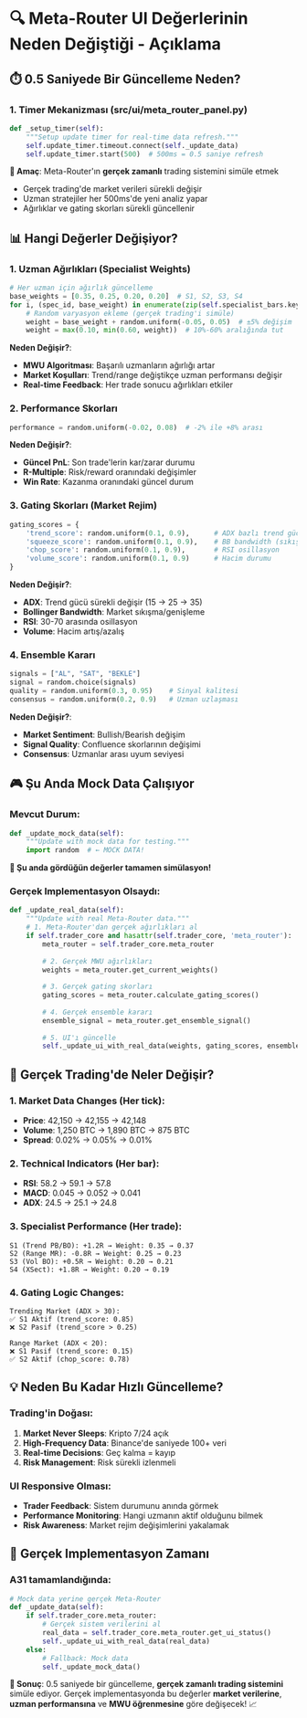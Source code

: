 # 🔍 Meta-Router UI Değerlerinin Neden Değiştiği - Açıklama

## ⏱️ 0.5 Saniyede Bir Güncelleme Neden?

### 1. Timer Mekanizması (src/ui/meta_router_panel.py)

```python
def _setup_timer(self):
    """Setup update timer for real-time data refresh."""
    self.update_timer.timeout.connect(self._update_data)
    self.update_timer.start(500)  # 500ms = 0.5 saniye refresh
```

**🎯 Amaç**: Meta-Router'ın **gerçek zamanlı** trading sistemini simüle etmek
- Gerçek trading'de market verileri sürekli değişir
- Uzman stratejiler her 500ms'de yeni analiz yapar
- Ağırlıklar ve gating skorları sürekli güncellenir

## 📊 Hangi Değerler Değişiyor?

### 1. Uzman Ağırlıkları (Specialist Weights)
```python
# Her uzman için ağırlık güncelleme
base_weights = [0.35, 0.25, 0.20, 0.20]  # S1, S2, S3, S4
for i, (spec_id, base_weight) in enumerate(zip(self.specialist_bars.keys(), base_weights)):
    # Random varyasyon ekleme (gerçek trading'i simüle)
    weight = base_weight + random.uniform(-0.05, 0.05)  # ±5% değişim
    weight = max(0.10, min(0.60, weight))  # 10%-60% aralığında tut
```

**Neden Değişir?**:
- **MWU Algoritması**: Başarılı uzmanların ağırlığı artar
- **Market Koşulları**: Trend/range değiştikçe uzman performansı değişir
- **Real-time Feedback**: Her trade sonucu ağırlıkları etkiler

### 2. Performance Skorları
```python
performance = random.uniform(-0.02, 0.08)  # -2% ile +8% arası
```

**Neden Değişir?**:
- **Güncel PnL**: Son trade'lerin kar/zarar durumu
- **R-Multiple**: Risk/reward oranındaki değişimler
- **Win Rate**: Kazanma oranındaki güncel durum

### 3. Gating Skorları (Market Rejim)
```python
gating_scores = {
    'trend_score': random.uniform(0.1, 0.9),      # ADX bazlı trend gücü
    'squeeze_score': random.uniform(0.1, 0.9),    # BB bandwidth (sıkışma)
    'chop_score': random.uniform(0.1, 0.9),       # RSI osillasyon
    'volume_score': random.uniform(0.1, 0.9)      # Hacim durumu
}
```

**Neden Değişir?**:
- **ADX**: Trend gücü sürekli değişir (15 → 25 → 35)
- **Bollinger Bandwidth**: Market sıkışma/genişleme
- **RSI**: 30-70 arasında osillasyon
- **Volume**: Hacim artış/azalış

### 4. Ensemble Kararı
```python
signals = ["AL", "SAT", "BEKLE"]
signal = random.choice(signals)
quality = random.uniform(0.3, 0.95)    # Sinyal kalitesi
consensus = random.uniform(0.2, 0.9)   # Uzman uzlaşması
```

**Neden Değişir?**:
- **Market Sentiment**: Bullish/Bearish değişim
- **Signal Quality**: Confluence skorlarının değişimi
- **Consensus**: Uzmanlar arası uyum seviyesi

## 🎮 Şu Anda Mock Data Çalışıyor

### Mevcut Durum:
```python
def _update_mock_data(self):
    """Update with mock data for testing."""
    import random  # ← MOCK DATA!
```

**📍 Şu anda gördüğün değerler tamamen simülasyon!**

### Gerçek Implementasyon Olsaydı:
```python
def _update_real_data(self):
    """Update with real Meta-Router data."""
    # 1. Meta-Router'dan gerçek ağırlıkları al
    if self.trader_core and hasattr(self.trader_core, 'meta_router'):
        meta_router = self.trader_core.meta_router
        
        # 2. Gerçek MWU ağırlıkları
        weights = meta_router.get_current_weights()
        
        # 3. Gerçek gating skorları
        gating_scores = meta_router.calculate_gating_scores()
        
        # 4. Gerçek ensemble kararı
        ensemble_signal = meta_router.get_ensemble_signal()
        
        # 5. UI'ı güncelle
        self._update_ui_with_real_data(weights, gating_scores, ensemble_signal)
```

## 🚀 Gerçek Trading'de Neler Değişir?

### 1. **Market Data Changes** (Her tick):
- **Price**: 42,150 → 42,155 → 42,148
- **Volume**: 1,250 BTC → 1,890 BTC → 875 BTC
- **Spread**: 0.02% → 0.05% → 0.01%

### 2. **Technical Indicators** (Her bar):
- **RSI**: 58.2 → 59.1 → 57.8
- **MACD**: 0.045 → 0.052 → 0.041
- **ADX**: 24.5 → 25.1 → 24.8

### 3. **Specialist Performance** (Her trade):
```
S1 (Trend PB/BO): +1.2R → Weight: 0.35 → 0.37
S2 (Range MR): -0.8R → Weight: 0.25 → 0.23
S3 (Vol BO): +0.5R → Weight: 0.20 → 0.21
S4 (XSect): +1.8R → Weight: 0.20 → 0.19
```

### 4. **Gating Logic Changes**:
```
Trending Market (ADX > 30):
✅ S1 Aktif (trend_score: 0.85)
❌ S2 Pasif (trend_score > 0.25)

Range Market (ADX < 20):
❌ S1 Pasif (trend_score: 0.15)
✅ S2 Aktif (chop_score: 0.78)
```

## 💡 Neden Bu Kadar Hızlı Güncelleme?

### Trading'in Doğası:
1. **Market Never Sleeps**: Kripto 7/24 açık
2. **High-Frequency Data**: Binance'de saniyede 100+ veri
3. **Real-time Decisions**: Geç kalma = kayıp
4. **Risk Management**: Risk sürekli izlenmeli

### UI Responsive Olması:
- **Trader Feedback**: Sistem durumunu anında görmek
- **Performance Monitoring**: Hangi uzmanın aktif olduğunu bilmek
- **Risk Awareness**: Market rejim değişimlerini yakalamak

## 🔧 Gerçek Implementasyon Zamanı

### A31 tamamlandığında:
```python
# Mock data yerine gerçek Meta-Router
def _update_data(self):
    if self.trader_core.meta_router:
        # Gerçek sistem verilerini al
        real_data = self.trader_core.meta_router.get_ui_status()
        self._update_ui_with_real_data(real_data)
    else:
        # Fallback: Mock data
        self._update_mock_data()
```

**🎯 Sonuç**: 0.5 saniyede bir güncelleme, **gerçek zamanlı trading sistemini** simüle ediyor. Gerçek implementasyonda bu değerler **market verilerine**, **uzman performansına** ve **MWU öğrenmesine** göre değişecek! 📈
